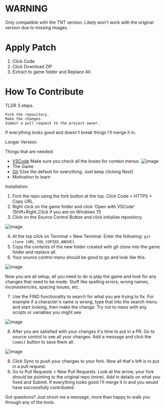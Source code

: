 # WARNING
Only compatible with the TNT version. Likely won't work with the original version due to missing images.

# Apply Patch
1. Click Code
2. Click Download ZIP
3. Extract to game folder and Replace All.

# How To Contribute
TLDR 3 steps.

    Fork the repository.
    Make the changes.
    Submit a pull request to the project owner.

If everything looks good and doesn't break things I'll merge it in.

Longer Version:

Things that are needed:
* [VSCode](https://code.visualstudio.com/) Make sure you check all the boxes for context menus. ![image](https://github.com/DazedMTL/Dungeon-With-Girl/assets/96628874/7a84b624-32fe-4845-a0f6-2b9f39795070)
* The Game
* [Git](https://git-scm.com/downloads) (Use the default for everything. Just keep clicking Next)
* Motivation to learn

Installation:
1. Fork the repo using the fork button at the top. Click Code > HTTPS > Copy URL.
2. Right click on the game folder and click 'Open with VSCode' (Shift+Right_Click if you are on Windows 11)
3. Click on the Source Control Button and click initialize repository.

![image](https://github.com/DazedMTL/Dungeon-With-Girl/assets/96628874/61e818e6-11f9-450d-9d7d-263d109dbf56)

4. At the top click on Terminal > New Terminal. Enter the following: `git clone [URL_YOU_COPIED_ABOVE]`.
5. Copy the contents of the new folder created with git clone into the game folder and replace all.
6. Your source control menu should be good to go and look like this.

![image](https://github.com/DazedMTL/Dungeon-With-Girl/assets/96628874/c19787a0-172d-4a08-a37a-e3b56e70e86a)

Now you are all setup, all you need to do is play the game and look for any changes that need to be made. Stuff like spelling errors, wrong names, inconsistencies, spacing issues, etc.

7. Use the FIND functionality to search for what you are trying to fix. For example if a character's name is wrong, type that into the search menu and start looking, then make the change. Try not to mess with any scripts or variables you might see.

![image](https://github.com/DazedMTL/Dungeon-With-Girl/assets/96628874/589eccaf-7f86-43f7-a917-7e6e477b381a)

8. After you are satisfied with your changes it's time to put in a PR. Go to source control to see all your changes. Add a message and click the `Commit` button to save them all.

![image](https://github.com/DazedMTL/Dungeon-With-Girl/assets/96628874/a9a8973b-bc01-4184-bea9-63a925d961a2)

8. Click Sync to push your changes to your fork. Now all that's left is to put in a pull request.
9. Go to Pull Requests > New Pull Requests. Look at the arrow, your fork should be pointing to the original repo (mine). Add in details on what you fixed and Submit. If everything looks good I'll merge it in and you would have successfully contributed.

Got questions? Just shoot me a message, more than happy to walk you through any of the tools.
